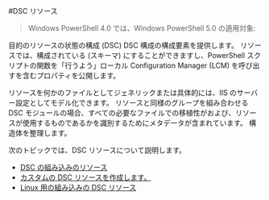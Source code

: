 #DSC リソース

> Windows PowerShell 4.0 では、Windows PowerShell 5.0 の適用対象:

目的のリソースの状態の構成 (DSC) DSC 構成の構成要素を提供します。 リソースでは、構成されている (スキーマ) にすることができますし、PowerShell スクリプトの関数を「行うよう」ローカル Configuration Manager (LCM) を呼び出すを含むプロパティを公開します。

リソースを何かのファイルとしてジェネリックまたは具体的には、IIS のサーバー設定としてモデル化できます。 リソースと同様のグループを組み合わせる DSC モジュールの場合、すべての必要なファイルでの移植性がおよび、リソースが使用するものであるかを識別するためにメタデータが含まれています。 構造体を整理します。

次のトピックでは、DSC リソースについて説明します。

- [DSC の組み込みのリソース](builtInResource.md)
- [カスタムの DSC リソースを作成します。](authoringResource.md)
- [Linux 用の組み込みの DSC リソース](lnxBuiltInResources.md)



